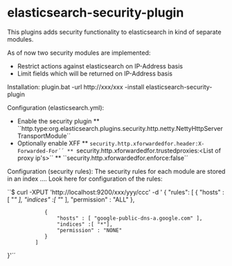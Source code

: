 elasticsearch-security-plugin
=============================
This plugins adds security functionality to elasticsearch in kind of separate modules.

As of now two security modules are implemented:
* Restrict actions against elasticsearch on IP-Address basis
* Limit fields which will be returned on IP-Address basis


Installation:
plugin.bat -url http://xxx/xxx -install elasticsearch-security-plugin

Configuration (elasticsearch.yml):
* Enable the security plugin
** ``http.type:org.elasticsearch.plugins.security.http.netty.NettyHttpServerTransportModule´´
* Optionally enable XFF 
** ``security.http.xforwardedfor.header:X-Forwarded-For´´
** ``security.http.xforwardedfor.trustedproxies:<List of proxy ip's>´´
** ``security.http.xforwardedfor.enforce:false´´

Configuration (security rules):
The security rules for each module are stored in an index ....
Look here for configuration of the rules:

``$ curl -XPUT 'http://localhost:9200/xxx/yyy/ccc' -d '
{
			 "rules": [
			 	{
				 	"hosts" : [ "*" ],
				 	"indices" :[ "*" ],
				 	"permission" : "ALL"
			 	},
			 	
			 	{
				 	"hosts" : [ "google-public-dns-a.google.com" ],
				 	"indices" :[ "*"],
				 	"permission" : "NONE"
			 	}
			 ]		 		 
}'´´

